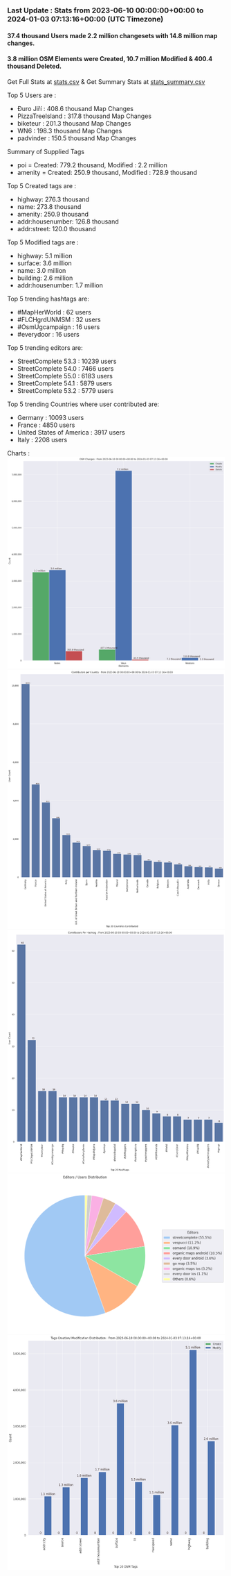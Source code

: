 ### Last Update : Stats from 2023-06-10 00:00:00+00:00 to 2024-01-03 07:13:16+00:00 (UTC Timezone)

#### 37.4 thousand Users made 2.2 million changesets with 14.8 million map changes.
#### 3.8 million OSM Elements were Created, 10.7 million Modified & 400.4 thousand Deleted.
Get Full Stats at [stats.csv](/stats/fieldmappers/Daily/stats.csv)
 & Get Summary Stats at [stats_summary.csv](/stats/fieldmappers/Daily/stats_summary.csv)

Top 5 Users are : 
- Đuro Jiří : 408.6 thousand Map Changes
- PizzaTreeIsland : 317.8 thousand Map Changes
- biketeur : 201.3 thousand Map Changes
- WN6 : 198.3 thousand Map Changes
- padvinder : 150.5 thousand Map Changes

Summary of Supplied Tags
- poi = Created: 779.2 thousand, Modified : 2.2 million
- amenity = Created: 250.9 thousand, Modified : 728.9 thousand


Top 5 Created tags are :
- highway: 276.3 thousand
- name: 273.8 thousand
- amenity: 250.9 thousand
- addr:housenumber: 126.8 thousand
- addr:street: 120.0 thousand


Top 5 Modified tags are :
- highway: 5.1 million
- surface: 3.6 million
- name: 3.0 million
- building: 2.6 million
- addr:housenumber: 1.7 million


Top 5 trending hashtags are:
- #MapHerWorld : 62 users
- #FLCHgrdUNMSM : 32 users
- #OsmUgcampaign : 16 users
- #everydoor : 16 users


Top 5 trending editors are:
- StreetComplete 53.3 : 10239 users
- StreetComplete 54.0 : 7466 users
- StreetComplete 55.0 : 6183 users
- StreetComplete 54.1 : 5879 users
- StreetComplete 53.2 : 5779 users


Top 5 trending Countries where user contributed are:
- Germany : 10093 users
- France : 4850 users
- United States of America : 3917 users
- Italy : 2208 users


 Charts : 
![Alt text](./stats_osm_changes.png) 
![Alt text](./stats_users_per_country.png) 
![Alt text](./stats_users_per_hashtag.png) 
![Alt text](./stats_editors_pie_chart.png) 
![Alt text](./stats_tags.png) 
